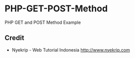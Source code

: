 # PHP-GET-POST-Method
PHP GET and POST Method Example

## Credit
* Nyekrip - Web Tutorial Indonesia http://www.nyekrip.com
